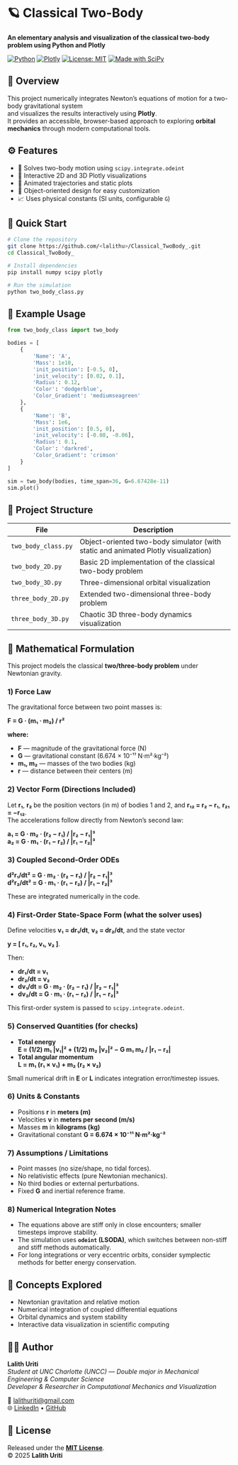# 🪐 Classical Two-Body  
**An elementary analysis and visualization of the classical two-body problem using Python and Plotly**

[![Python](https://img.shields.io/badge/Python-3.10%2B-blue.svg)](https://www.python.org/)
[![Plotly](https://img.shields.io/badge/Plotly-Graphing%20Library-orange.svg)](https://plotly.com/python/)
[![License: MIT](https://img.shields.io/badge/License-MIT-green.svg)](LICENSE)
[![Made with SciPy](https://img.shields.io/badge/Made%20with-SciPy-red.svg)](https://scipy.org/)

## 🧭 Overview
This project numerically integrates Newton’s equations of motion for a two-body gravitational system  
and visualizes the results interactively using **Plotly**.  
It provides an accessible, browser-based approach to exploring **orbital mechanics** through modern computational tools.

## ⚙️ Features
- 🧮 Solves two-body motion using `scipy.integrate.odeint`  
- 🎨 Interactive 2D and 3D Plotly visualizations  
- 🔄 Animated trajectories and static plots  
- 🧠 Object-oriented design for easy customization  
- 📈 Uses physical constants (SI units, configurable `G`)  

## 🚀 Quick Start
```bash
# Clone the repository
git clone https://github.com/<lalithu>/Classical_TwoBody_.git
cd Classical_TwoBody_

# Install dependencies
pip install numpy scipy plotly

# Run the simulation
python two_body_class.py

```

## 🧩 Example Usage
```python
from two_body_class import two_body

bodies = [
    {
        'Name': 'A',
        'Mass': 1e10,
        'init_position': [-0.5, 0],
        'init_velocity': [0.02, 0.1],
        'Radius': 0.12,
        'Color': 'dodgerblue',
        'Color_Gradient': 'mediumseagreen'
    },
    {
        'Name': 'B',
        'Mass': 1e6,
        'init_position': [0.5, 0],
        'init_velocity': [-0.08, -0.06],
        'Radius': 0.1,
        'Color': 'darkred',
        'Color_Gradient': 'crimson'
    }
]

sim = two_body(bodies, time_span=36, G=6.67428e-11)
sim.plot()
```

## 📂 Project Structure

| File                | Description                                                                 |
|---------------------|-----------------------------------------------------------------------------|
| `two_body_class.py` | Object-oriented two-body simulator (with static and animated Plotly visualization) |
| `two_body_2D.py`    | Basic 2D implementation of the classical two-body problem                  |
| `two_body_3D.py`    | Three-dimensional orbital visualization                                     |
| `three_body_2D.py`  | Extended two-dimensional three-body problem                                 |
| `three_body_3D.py`  | Chaotic 3D three-body dynamics visualization                                |


## 📘 Mathematical Formulation
This project models the classical **two/three-body problem** under Newtonian gravity.

### 1) Force Law
The gravitational force between two point masses is:

**F = G · (m₁ · m₂) / r²**

**where:**
- **F** — magnitude of the gravitational force (N)  
- **G** — gravitational constant (6.674 × 10⁻¹¹ N·m²·kg⁻²)  
- **m₁, m₂** — masses of the two bodies (kg)  
- **r** — distance between their centers (m)

### 2) Vector Form (Directions Included)
Let **r₁**, **r₂** be the position vectors (in m) of bodies 1 and 2, and **r₁₂ = r₂ − r₁**, **r₂₁ = −r₁₂**.  
The accelerations follow directly from Newton’s second law:

**a₁ = G · m₂ · (r₂ − r₁) / |r₂ − r₁|³**  
**a₂ = G · m₁ · (r₁ − r₂) / |r₁ − r₂|³**

### 3) Coupled Second-Order ODEs
**d²r₁/dt² = G · m₂ · (r₂ − r₁) / |r₂ − r₁|³**  
**d²r₂/dt² = G · m₁ · (r₁ − r₂) / |r₁ − r₂|³**

These are integrated numerically in the code.

### 4) First-Order State-Space Form (what the solver uses)
Define velocities **v₁ = dr₁/dt**, **v₂ = dr₂/dt**, and the state vector

**y = [ r₁, r₂, v₁, v₂ ]**.

Then:

- **dr₁/dt = v₁**  
- **dr₂/dt = v₂**  
- **dv₁/dt = G · m₂ · (r₂ − r₁) / |r₂ − r₁|³**  
- **dv₂/dt = G · m₁ · (r₁ − r₂) / |r₁ − r₂|³**

This first-order system is passed to `scipy.integrate.odeint`.

### 5) Conserved Quantities (for checks)
- **Total energy**  
  **E = (1/2) m₁ |v₁|² + (1/2) m₂ |v₂|² − G m₁ m₂ / |r₁ − r₂|**
- **Total angular momentum**  
  **L = m₁ (r₁ × v₁) + m₂ (r₂ × v₂)**

Small numerical drift in **E** or **L** indicates integration error/timestep issues.

### 6) Units & Constants
- Positions **r** in **meters (m)**  
- Velocities **v** in **meters per second (m/s)**  
- Masses **m** in **kilograms (kg)**  
- Gravitational constant **G = 6.674 × 10⁻¹¹ N·m²·kg⁻²**

### 7) Assumptions / Limitations
- Point masses (no size/shape, no tidal forces).  
- No relativistic effects (pure Newtonian mechanics).  
- No third bodies or external perturbations.  
- Fixed **G** and inertial reference frame.

### 8) Numerical Integration Notes
- The equations above are stiff only in close encounters; smaller timesteps improve stability.  
- The simulation uses **`odeint` (LSODA)**, which switches between non-stiff and stiff methods automatically.  
- For long integrations or very eccentric orbits, consider symplectic methods for better energy conservation.


## 🧠 Concepts Explored
- Newtonian gravitation and relative motion  
- Numerical integration of coupled differential equations  
- Orbital dynamics and system stability  
- Interactive data visualization in scientific computing  

## 🧑‍💻 Author
**Lalith Uriti**  
*Student at UNC Charlotte (UNCC) — Double major in Mechanical Engineering & Computer Science*  
*Developer & Researcher in Computational Mechanics and Visualization*

📧 [lalithuriti@gmail.com](mailto:lalithuriti@gmail.com)  
🌐 [LinkedIn](https://linkedin.com/in/lalithuriti) • [GitHub](https://github.com/<your-username>)

## 📜 License
Released under the **[MIT License](LICENSE)**.  
© 2025 **Lalith Uriti** 
